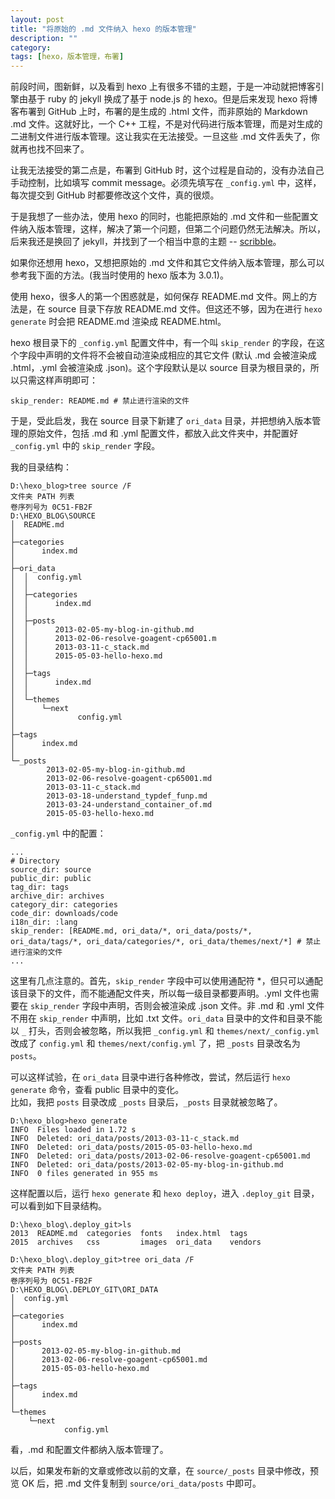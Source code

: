 ```yaml
---
layout: post
title: "将原始的 .md 文件纳入 hexo 的版本管理"
description: ""
category: 
tags: [hexo，版本管理，布署]
---
```


前段时间，图新鲜，以及看到 hexo 上有很多不错的主题，于是一冲动就把博客引擎由基于 ruby 的 jekyll 换成了基于 node.js 的 hexo。但是后来发现 hexo 将博客布署到 GitHub 上时，布署的是生成的 .html 文件，而非原始的 Markdown .md 文件。这就好比，一个 C++ 工程，不是对代码进行版本管理，而是对生成的二进制文件进行版本管理。这让我实在无法接受。一旦这些 .md 文件丢失了，你就再也找不回来了。

让我无法接受的第二点是，布署到 GitHub 时，这个过程是自动的，没有办法自己手动控制，比如填写 commit message。必须先填写在 `_config.yml` 中，这样，每次提交到 GitHub 时都要修改这个文件，真的很烦。

于是我想了一些办法，使用 hexo 的同时，也能把原始的 .md 文件和一些配置文件纳入版本管理，这样，解决了第一个问题，但第二个问题仍然无法解决。所以，后来我还是换回了 jekyll，并找到了一个相当中意的主题 -- [scribble](http://chloerei.com/scribble/)。

如果你还想用 hexo，又想把原始的 .md 文件和其它文件纳入版本管理，那么可以参考我下面的方法。(我当时使用的 hexo 版本为 3.0.1)。

使用 hexo，很多人的第一个困惑就是，如何保存 README.md 文件。网上的方法是，在 source 目录下存放 README.md 文件。但这还不够，因为在进行 `hexo generate` 时会把 README.md 渲染成 README.html。

hexo 根目录下的 `_config.yml` 配置文件中，有一个叫 `skip_render` 的字段，在这个字段中声明的文件将不会被自动渲染成相应的其它文件 (默认 .md 会被渲染成 .html，.yml 会被渲染成 .json)。这个字段默认是以 source 目录为根目录的，所以只需这样声明即可：

```
skip_render: README.md # 禁止进行渲染的文件
```

于是，受此启发，我在 source 目录下新建了 `ori_data` 目录，并把想纳入版本管理的原始文件，包括 .md 和 .yml 配置文件，都放入此文件夹中，并配置好 `_config.yml` 中的 `skip_render` 字段。

我的目录结构：

```
D:\hexo_blog>tree source /F
文件夹 PATH 列表
卷序列号为 0C51-FB2F
D:\HEXO_BLOG\SOURCE
│  README.md
│
├─categories
│      index.md
│
├─ori_data
│  │  config.yml
│  │
│  ├─categories
│  │      index.md
│  │
│  ├─posts
│  │      2013-02-05-my-blog-in-github.md
│  │      2013-02-06-resolve-goagent-cp65001.m
│  │      2013-03-11-c_stack.md
│  │      2015-05-03-hello-hexo.md
│  │
│  ├─tags
│  │      index.md
│  │
│  └─themes
│      └─next
│              config.yml
│
├─tags
│      index.md
│
└─_posts
        2013-02-05-my-blog-in-github.md
        2013-02-06-resolve-goagent-cp65001.md
        2013-03-11-c_stack.md
        2013-03-18-understand_typdef_funp.md
        2013-03-24-understand_container_of.md
        2015-05-03-hello-hexo.md
```

`_config.yml` 中的配置：

```
...
# Directory
source_dir: source
public_dir: public
tag_dir: tags
archive_dir: archives
category_dir: categories
code_dir: downloads/code
i18n_dir: :lang
skip_render: [README.md, ori_data/*, ori_data/posts/*, ori_data/tags/*, ori_data/categories/*, ori_data/themes/next/*] # 禁止进行渲染的文件
...
```

这里有几点注意的。首先，`skip_render` 字段中可以使用通配符 *，但只可以通配该目录下的文件，而不能通配文件夹，所以每一级目录都要声明。.yml 文件也需要在 `skip_render` 字段中声明，否则会被渲染成 .json 文件。非 .md 和 .yml 文件不用在 `skip_render` 中声明，比如 .txt 文件。`ori_data` 目录中的文件和目录不能以 `_` 打头，否则会被忽略，所以我把 `_config.yml` 和 `themes/next/_config.yml` 改成了 `config.yml` 和 `themes/next/config.yml` 了，把 `_posts` 目录改名为 `posts`。  

可以这样试验，在 `ori_data` 目录中进行各种修改，尝试，然后运行 `hexo generate` 命令，查看 public 目录中的变化。  
比如，我把 `posts` 目录改成 `_posts` 目录后，`_posts` 目录就被忽略了。

```
D:\hexo_blog>hexo generate
INFO  Files loaded in 1.72 s
INFO  Deleted: ori_data/posts/2013-03-11-c_stack.md
INFO  Deleted: ori_data/posts/2015-05-03-hello-hexo.md
INFO  Deleted: ori_data/posts/2013-02-06-resolve-goagent-cp65001.md
INFO  Deleted: ori_data/posts/2013-02-05-my-blog-in-github.md
INFO  0 files generated in 955 ms
```

这样配置以后，运行 `hexo generate` 和 `hexo deploy`，进入 `.deploy_git` 目录，可以看到如下目录结构。

```
D:\hexo_blog\.deploy_git>ls
2013  README.md  categories  fonts   index.html  tags
2015  archives   css         images  ori_data    vendors
```

```
D:\hexo_blog\.deploy_git>tree ori_data /F
文件夹 PATH 列表
卷序列号为 0C51-FB2F
D:\HEXO_BLOG\.DEPLOY_GIT\ORI_DATA
│  config.yml
│
├─categories
│      index.md
│
├─posts
│      2013-02-05-my-blog-in-github.md
│      2013-02-06-resolve-goagent-cp65001.md
│      2015-05-03-hello-hexo.md
│
├─tags
│      index.md
│
└─themes
    └─next
            config.yml
```

看，.md 和配置文件都纳入版本管理了。

以后，如果发布新的文章或修改以前的文章，在 `source/_posts` 目录中修改，预览 OK 后，把 .md 文件复制到 `source/ori_data/posts` 中即可。

